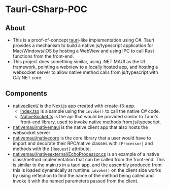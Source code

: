# Tauri-CSharp-POC

## About
* This is a proof-of-concept [tauri](https://tauri.app/)-like implementation using C#. Tauri provides a mechanism to build a native js/typescript application for Mac/Windows/iOS by hosting a WebView and using IPC to call Rust functions from the front-end.
* This project does something similar, using .NET MAUI as the UI framework, pointing a webview to a locally hosted app, and hosting a websocket server to allow native method calls from js/typescript with C#/.NET core.

## Components
* [nativeclient/](./nativeclient/) is the Next.js app created with create-t3-app.
    * [index.tsx](./nativeclient/src/pages/index.tsx) is a sample using the `invoke()` to call the native C# code.
    * [NativeSocket.ts](./nativeclient/src/utils/NativeSocket.ts) is the api that would be provided similar to Tauri's front-end library, used to invoke native methods from js/typescript.
* [nativemaui/nativemaui](./nativemaui/nativemaui/) is the native client app that also hosts the websocket server
* [nativemaui/nativecore](./nativemaui/nativecore/) is the core library that a user would have to import and decorate their RPC/native classes with `[Processor]` and methods with the `[Request]` attribute.
* [nativemaui/nativeexternal/EchoProcessor.cs](./nativemaui/nativeexternal/EchoProcessor.cs) is an example of a native class/method implementation that can be called from the front-end. This is similar to the main.rs in a tauri app, and the assembly produced from this is loaded dynamically at runtime. `invoke()` on the client side works by using reflection to find the name of the method being called and invoke it with the named parameters passed from the client.